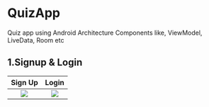 # QuizApp
Quiz app using Android Architecture Components like, ViewModel, LiveData, Room etc

## 1.Signup & Login

Sign Up             |  Login
:-------------------------:|:-------------------------:
![](https://firebasestorage.googleapis.com/v0/b/test-eff6f.appspot.com/o/QuizApp%2FsignUp.png?alt=media&token=b6a76b1e-63da-4244-87ed-bd365d562277)  |  ![](https://firebasestorage.googleapis.com/v0/b/test-eff6f.appspot.com/o/QuizApp%2Flogin.png?alt=media&token=e7e07344-284d-4da8-b8eb-48d7a68261fd)
